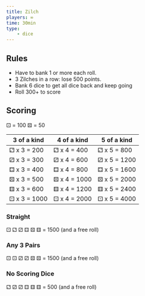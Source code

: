 ```yaml
---
title: Zilch
players: ∞
time: 30min
type: 
    - dice
---
```


## Rules

* Have to bank 1 or more each roll. 
* 3 Zilches in a row: lose 500 points.
* Bank 6 dice to get all dice back and keep going
* Roll 300+ to score

## Scoring

⚀ = 100
⚄ = 50

| 3 of a kind  | 4 of a kind  | 5 of a kind  |
|--------------|--------------|--------------|
| ⚁ x 3 = 200  | ⚁ x 4 = 400  | ⚁ x 5 = 800  |
| ⚂ x 3 = 300  | ⚂ x 4 = 600  | ⚂ x 5 = 1200 |
| ⚃ x 3 = 400  | ⚃ x 4 = 800  | ⚃ x 5 = 1600 |
| ⚄ x 3 = 500  | ⚄ x 4 = 1000 | ⚄ x 5 = 2000 |
| ⚅ x 3 = 600  | ⚅ x 4 = 1200 | ⚅ x 5 = 2400 |
| ⚀ x 3 = 1000 | ⚀ x 4 = 2000 | ⚀ x 5 = 4000 |

### Straight
⚀ ⚁ ⚂ ⚃ ⚄ ⚅ = 1500 (and a free roll)

### Any 3 Pairs
⚀ ⚀ ⚂ ⚂ ⚄ ⚄ = 1500 (and a free roll)

### No Scoring Dice
⚁ ⚂ ⚂ ⚃ ⚅ ⚅ = 500 (and a free roll)
